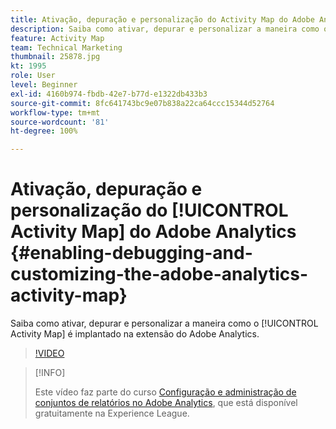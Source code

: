 ```yaml
---
title: Ativação, depuração e personalização do Activity Map do Adobe Analytics
description: Saiba como ativar, depurar e personalizar a maneira como o Activity Map é implantado na extensão do Adobe Analytics.
feature: Activity Map
team: Technical Marketing
thumbnail: 25878.jpg
kt: 1995
role: User
level: Beginner
exl-id: 4160b974-fbdb-42e7-b77d-e1322db433b3
source-git-commit: 8fc641743bc9e07b838a22ca64ccc15344d52764
workflow-type: tm+mt
source-wordcount: '81'
ht-degree: 100%

---
```


# Ativação, depuração e personalização do [!UICONTROL Activity Map] do Adobe Analytics {#enabling-debugging-and-customizing-the-adobe-analytics-activity-map}

Saiba como ativar, depurar e personalizar a maneira como o [!UICONTROL Activity Map] é implantado na extensão do Adobe Analytics.

>[!VIDEO](https://video.tv.adobe.com/v/25878?quality=12&learn=on)

>[!INFO]
>
> Este vídeo faz parte do curso [Configuração e administração de conjuntos de relatórios no Adobe Analytics](https://experienceleague.adobe.com/?recommended=Analytics-A-1-2021.1.administration&amp;lang=pt-BR), que está disponível gratuitamente na Experience League.